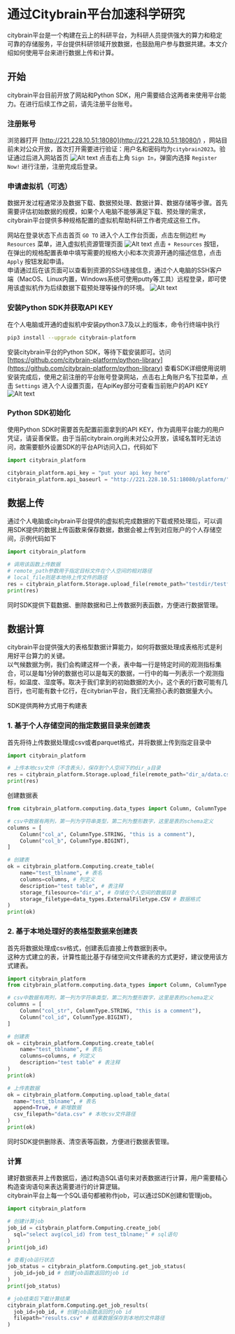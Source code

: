 # 通过Citybrain平台加速科学研究

citybrain平台是一个构建在云上的科研平台，为科研人员提供强大的算力和稳定可靠的存储服务，平台提供科研领域开放数据，也鼓励用户参与数据共建。本文介绍如何使用平台来进行数据上传和计算。

## 开始

citybrain平台目前开放了网站和Python SDK，用户需要结合这两者来使用平台能力。在进行后续工作之前，请先注册平台账号。

### 注册账号

浏览器打开 [http://221.228.10.51:18080](http://221.228.10.51:18080/) ，网站目前未对公众开放，首次打开需要进行验证：用户名和密码均为`citybrain2023`。验证通过后进入网站首页
![Alt text](image.png)
点击右上角 `Sign In`，弹窗内选择 `Register Now!` 进行注册，注册完成后登录。

### 申请虚拟机（可选）

数据开发过程通常涉及数据下载、数据预处理、数据计算、数据存储等步骤。首先需要评估初始数据的规模，如果个人电脑不能够满足下载、预处理的需求，citybrain平台提供多种规格配置的虚拟机帮助科研工作者完成这些工作。

网站在登录状态下点击首页 `GO TO` 进入个人工作台页面，点击左侧边栏 `My Resources` 菜单，进入虚拟机资源管理页面
![Alt text](image-1.png)
点击 `+ Resources` 按钮，在弹出的规格配置表单中填写需要的规格大小和本次资源开通的描述信息，点击 `Apply` 按钮发起申请。  
申请通过后在该页面可以查看到资源的SSH连接信息，通过个人电脑的SSH客户端（MacOS、Linux内置，Windows系统可使用putty等工具）远程登录，即可使用该虚拟机作为后续数据下载预处理等操作的环境。
![Alt text](image-2.png)

### 安装Python SDK并获取API KEY

在个人电脑或开通的虚拟机中安装python3.7及以上的版本，命令行终端中执行
```sh
pip3 install --upgrade citybrain-platform
```
安装citybrain平台的Python SDK，等待下载安装即可。访问 [https://github.com/citybrain-platform/python-library](https://github.com/citybrain-platform/python-library) 查看SDK详细使用说明
安装完成后，使用之前注册的平台账号登录网站，点击右上角账户名下拉菜单，点击 `Settings` 进入个人设置页面，在ApiKey部分可查看当前账户的API KEY
![Alt text](image-3.png)

### Python SDK初始化

使用Python SDK时需要首先配置前面拿到的API KEY，作为调用平台能力的用户凭证，请妥善保管。由于当前citybrain.org尚未对公众开放，该域名暂时无法访问，故需要额外设置SDK的平台API访问入口，代码如下
```python
import citybrain_platform

citybrain_platform.api_key = "put your api key here"
citybrain_platform.api_baseurl = "http://221.228.10.51:18080/platform/"
```

## 数据上传

通过个人电脑或citybrain平台提供的虚拟机完成数据的下载或预处理后，可以调用SDK提供的数据上传函数来保存数据，数据会被上传到对应账户的个人存储空间，示例代码如下
```python
import citybrain_platform

# 调用该函数上传数据
# remote_path参数用于指定目标文件在个人空间的相对路径
# local_file则是本地待上传文件的路径
res = citybrain_platform.Storage.upload_file(remote_path="testdir/testfile", local_file="test.localfile")
print(res)
```

同时SDK提供下载数据、删除数据和已上传数据列表函数，方便进行数据管理。

## 数据计算

citybrain平台提供强大的表格型数据计算能力，如何将数据处理成表格形式是利用好平台算力的关键。  
以气候数据为例，我们会构建这样一个表，表中每一行是特定时间的观测指标集合，可以是每1分钟的数据也可以是每天的数据，一行中的每一列表示一个观测指标，如温度、湿度等。取决于我们拿到的初始数据的大小，这个表的行数可能有几百行，也可能有数十亿行，在citybrian平台，我们无需担心表的数据量大小。

SDK提供两种方式用于构建表

### 1. 基于个人存储空间的指定数据目录来创建表

首先将待上传数据处理成csv或者parquet格式，并将数据上传到指定目录中

```python
import citybrain_platform

# 上传本地csv文件（不含表头），保存到个人空间下的dir_a目录
res = citybrain_platform.Storage.upload_file(remote_path="dir_a/data.csv", local_file="data.csv")
print(res)
```

创建数据表

```python
from citybrain_platform.computing.data_types import Column, ColumnType

# csv中数据有两列，第一列为字符串类型，第二列为整形数字，这里是表的schema定义
columns = [
    Column("col_a", ColumnType.STRING, "this is a comment"),
    Column("col_b", ColumnType.BIGINT),
]

# 创建表
ok = citybrain_platform.Computing.create_table(
    name="test_tblname", # 表名
    columns=columns, # 列定义
    description="test table", # 表注释
    storage_filesource="dir_a", # 存储在个人空间的数据目录
    storage_filetype=data_types.ExternalFiletype.CSV # 数据格式
)
print(ok)
```

### 2. 基于本地处理好的表格型数据来创建表

首先将数据处理成csv格式，创建表后直接上传数据到表中。  
这种方式建立的表，计算性能比基于存储空间文件建表的方式更好，建议使用该方式建表。

```python
import citybrain_platform
from citybrain_platform.computing.data_types import Column, ColumnType

# csv中数据有两列，第一列为字符串类型，第二列为整形数字，这里是表的schema定义
columns = [
    Column("col_str", ColumnType.STRING, "this is a comment"),
    Column("col_id", ColumnType.BIGINT),
]

# 创建表
ok = citybrain_platform.Computing.create_table(
    name="test_tblname", # 表名
    columns=columns, # 列定义
    description="test table" # 表注释
)
print(ok)

# 上传表数据
ok = citybrain_platform.Computing.upload_table_data(
  name="test_tblname", # 表名
  append=True, # 新增数据
  csv_filepath="data.csv" # 本地csv文件路径
)
print(ok)
```

同时SDK提供删除表、清空表等函数，方便进行数据表管理。

### 计算

建好数据表并上传数据后，通过构造SQL语句来对表数据进行计算，用户需要精心构造查询语句来表达需要进行的计算逻辑。  
citybrain平台上每一个SQL语句都被称作job，可以通过SDK创建和管理job。

```python
import citybrain_platform

# 创建计算job
job_id = citybrain_platform.Computing.create_job(
  sql="select avg(col_id) from test_tblname;" # sql语句
)
print(job_id)

# 查看job运行状态
job_status = citybrain_platform.Computing.get_job_status(
  job_id=job_id # 创建job函数返回的job id
)
print(job_status)

# job结束后下载计算结果
citybrain_platform.Computing.get_job_results(
  job_id=job_id, # 创建job函数返回的job id
  filepath="results.csv" # 结果数据保存到本地的文件路径
)

```
